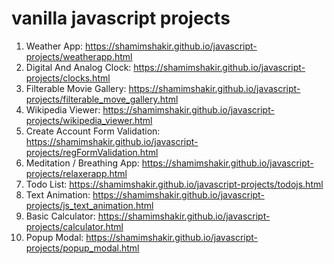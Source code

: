 # vanilla javascript projects
  1.  Weather App: https://shamimshakir.github.io/javascript-projects/weatherapp.html
  2.  Digital And Analog Clock: https://shamimshakir.github.io/javascript-projects/clocks.html
  3.  Filterable Movie Gallery: https://shamimshakir.github.io/javascript-projects/filterable_move_gallery.html
  4.  Wikipedia Viewer: https://shamimshakir.github.io/javascript-projects/wikipedia_viewer.html
  5.  Create Account Form Validation: https://shamimshakir.github.io/javascript-projects/regFormValidation.html
  6.  Meditation / Breathing App: https://shamimshakir.github.io/javascript-projects/relaxerapp.html
  7.  Todo List: https://shamimshakir.github.io/javascript-projects/todojs.html
  8.  Text Animation: https://shamimshakir.github.io/javascript-projects/js_text_animation.html
  9.  Basic Calculator: https://shamimshakir.github.io/javascript-projects/calculator.html
  10. Popup Modal: https://shamimshakir.github.io/javascript-projects/popup_modal.html
